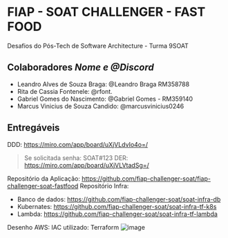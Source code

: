 # FIAP - SOAT CHALLENGER - FAST FOOD

Desafios do Pós-Tech de Software Architecture - Turma 9SOAT

## Colaboradores <i>Nome e @Discord</i> 

- Leandro Alves de Souza Braga: @Leandro Braga RM358788
- Rita de Cassia Fontenele: @rfont.
- Gabriel Gomes do Nascimento: @Gabriel Gomes - RM359140
- Marcus Vinicius de Souza Candido: @marcusvinicius0246

## Entregáveis 

DDD: https://miro.com/app/board/uXjVLdvIo4o=/ 
> Se solicitada senha: SOAT#123
DER: https://miro.com/app/board/uXjVLVtadSg=/

Repositório da Aplicação: https://github.com/fiap-challenger-soat/fiap-challenger-soat-fastfood
Repositório Infra: 
- Banco de dados: https://github.com/fiap-challenger-soat/soat-infra-db
- Kubernates: https://github.com/fiap-challenger-soat/soat-infra-tf-k8s
- Lambda: https://github.com/fiap-challenger-soat/soat-infra-tf-lambda

Desenho AWS: 
IAC utilizado: Terraform
![image](https://github.com/user-attachments/assets/d9850ee7-8925-4916-b798-78f07626a28d)

